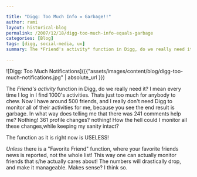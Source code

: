```yaml
---

title: "Digg: Too Much Info = Garbage!!"
author: rami
layout: historical-blog
permalink: /2007/12/18/digg-too-much-info-equals-garbage
categories: [Blog]
tags: [digg, social-media, ux]
summary: The *Friend's activity* function in Digg, do we really need it? I mean every time I log in I find 1000's activities. Thats just too much for anybody to chew. Now I have around 500 friends, and I really don't need Digg to monitor all of their activities for me, because you see the end result is garbage. In what way does telling me that there was 241 comments help me? Nothing! 361 profile changes? nothing! How the hell could I monitor all these changes,while keeping my sanity intact?

---
```



![Digg: Too Much Notifications]({{"assets/images/content/blog/digg-too-much-notifications.jpg" | absolute_url }})

The *Friend's activity* function in Digg, do we really need it? I mean every time I log in I find 1000's activities. Thats just too much for anybody to chew. Now I have around 500 friends, and I really don't need Digg to monitor all of their activities for me, because you see the end result is garbage. In what way does telling me that there was 241 comments help me? Nothing! 361 profile changes? nothing! How the hell could I monitor all these changes,while keeping my sanity intact?

The function as it is right now is USELESS!

*Unless* there is a "Favorite Friend" function, where your favorite friends news is reported, not the whole list! This way one can actually monitor friends that s/he actually cares about! The numbers will drastically drop, and make it manageable. Makes sense? I think so.


